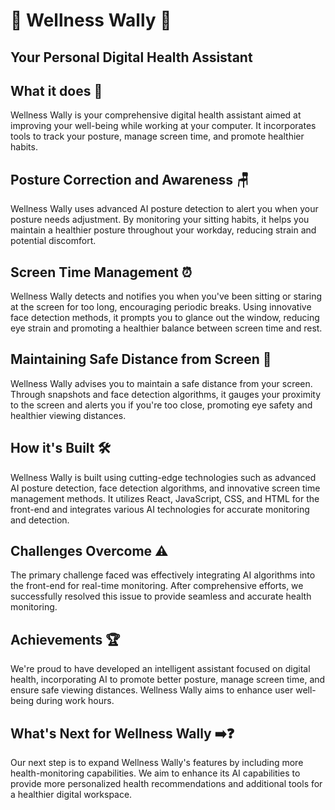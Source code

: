 # 🌟 Wellness Wally 🌟

## Your Personal Digital Health Assistant

## What it does 🤔

Wellness Wally is your comprehensive digital health assistant aimed at improving your well-being while working at your computer. It incorporates tools to track your posture, manage screen time, and promote healthier habits.

## Posture Correction and Awareness 🪑

Wellness Wally uses advanced AI posture detection to alert you when your posture needs adjustment. By monitoring your sitting habits, it helps you maintain a healthier posture throughout your workday, reducing strain and potential discomfort.

## Screen Time Management ⏰

Wellness Wally detects and notifies you when you've been sitting or staring at the screen for too long, encouraging periodic breaks. Using innovative face detection methods, it prompts you to glance out the window, reducing eye strain and promoting a healthier balance between screen time and rest.

## Maintaining Safe Distance from Screen 📏

Wellness Wally advises you to maintain a safe distance from your screen. Through snapshots and face detection algorithms, it gauges your proximity to the screen and alerts you if you're too close, promoting eye safety and healthier viewing distances.

## How it's Built 🛠️

Wellness Wally is built using cutting-edge technologies such as advanced AI posture detection, face detection algorithms, and innovative screen time management methods. It utilizes React, JavaScript, CSS, and HTML for the front-end and integrates various AI technologies for accurate monitoring and detection.

## Challenges Overcome ⚠️

The primary challenge faced was effectively integrating AI algorithms into the front-end for real-time monitoring. After comprehensive efforts, we successfully resolved this issue to provide seamless and accurate health monitoring.

## Achievements 🏆

We're proud to have developed an intelligent assistant focused on digital health, incorporating AI to promote better posture, manage screen time, and ensure safe viewing distances. Wellness Wally aims to enhance user well-being during work hours.

## What's Next for Wellness Wally ➡️❓

Our next step is to expand Wellness Wally's features by including more health-monitoring capabilities. We aim to enhance its AI capabilities to provide more personalized health recommendations and additional tools for a healthier digital workspace.

